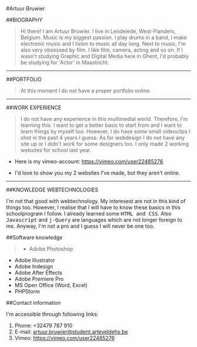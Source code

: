#Artuur Bruwier




##BIOGRAPHY


>Hi there! I am Artuur Bruwier. I live in Lendelede, West-Flanders, Belgium. Music is my biggest passion. I play drums in a band, I make electronic music and I listen to music all day long. Next to music, I'm also very obsessed by film. I like film, camera, acting and so on. If I wasn't studying Graphic and Digital Media here in Ghent, I'd probably be studying for 'Actor' in Maastricht. 
>
----------


##PORTFOLIO

>At this moment I do not have a proper portfolio online.
>
---


##WORK EXPERIENCE


>I do not have any experience in this multimedial world. Therefore, I'm learning this. I want to get a better basis to start from and I want to learn things by myself too. However, I do have some small videoclips I shot in the past 4 years I guess.
As for webdesign I do not have any site up or I didn't work for some designers too. I only made 2 working websites for school last year.
>
* Here is my vimeo-account: https://vimeo.com/user22485276
>
* I'd love to show you my 2 websites I've made, but they aren't online. 


---

##KNOWLEDGE WEBTECHNOLOGIES


I'm not that good with webtechnology. My interesest are not in this kind of things too. However, I realise that I will have to know these basics in this schoolprogram I follow. I already learned some <kbd>HTML and CSS</kbd>. Also <kbd>Javascript</kbd> and <kbd>j-Query</kbd> are languages which are not longer foreign to me. Anyway, I'm not a pro and I guess I will never be one too.

##Software knowledge

>* Adobe Photoshop
* Adobe Illustrator
* Adobe Indesign
* Adobe After Effects
* Adobe Premiere Pro
* MS Open Office (Word, Excel)
* PHPStorm

##Contact information

I'm accessible through following links:

1. Phone: +32479 787 910
2. E-mail: artuur.bruwier@student.arteveldehs.be
3. Vimeo: https://vimeo.com/user22485276